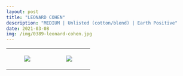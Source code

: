 ```yaml
---
layout: post
title: "LEONARD COHEN"
description: "MEDIUM | Unlisted (cotton/blend) | Earth Positive"
date: 2021-03-08
img: /img/0389-leonard-cohen.jpg
---
```




<table style="width:100%;"><tr><td style="vertical-align:top;">
      <figure class="tmblr-full" data-orig-height="2048" data-orig-width="1365" data-orig-src="https://concertshirts.netlify.app/shirts/0389/0389-01.jpg"><img src="https://64.media.tumblr.com/9e9ea42ee6f3600f62d76fe6ac98842a/beb21b52f045b3b9-a2/s540x810/59c17f6991108e18b3aa4451e389e299473bab88.jpg" data-orig-height="2048" data-orig-width="1365" data-orig-src="https://concertshirts.netlify.app/shirts/0389/0389-01.jpg"/></figure></td>
    <td style="vertical-align:top;">
      <figure class="tmblr-full" data-orig-height="2048" data-orig-width="1365" data-orig-src="https://concertshirts.netlify.app/shirts/0389/0389-02.jpg"><img src="https://64.media.tumblr.com/c68ddcc3ed6845c3d6ddc814cbc1589b/beb21b52f045b3b9-e8/s540x810/d4ef06e9913d97d9e073161736010bdfcf7865d6.jpg" data-orig-height="2048" data-orig-width="1365" data-orig-src="https://concertshirts.netlify.app/shirts/0389/0389-02.jpg"/></figure></td>
  </tr></table>
